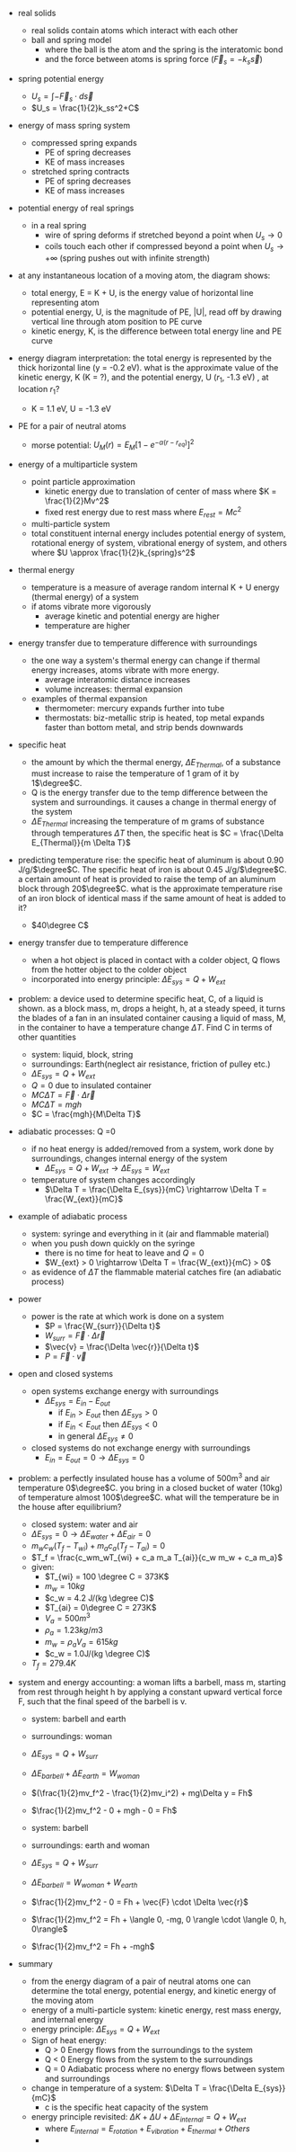 - real solids 
	- real solids contain atoms which interact with each other
	- ball and spring model
		- where the ball is the atom and the spring is the interatomic bond
		- and the force between atoms is spring force ($\vec{F}_s = -k_s \vec{s}$)
- spring potential energy
	- $U_s = \int -\vec{F}_s \cdot d\vec{s}$
	- $U_s = \frac{1}{2}k_ss^2+C$
- energy of mass spring system
	- compressed spring expands
		- PE of spring decreases
		- KE of mass increases
	- stretched spring contracts
		- PE of spring decreases
		- KE of mass increases
- potential energy of real springs
	- in a real spring
		- wire of spring deforms if stretched beyond a point when $U_s \rightarrow 0$
		- coils touch each other if compressed beyond a point when $U_s \rightarrow +\infty$ (spring pushes out with infinite strength)
- at any instantaneous location of a moving atom, the diagram shows:
	- total energy, E = K + U, is the energy value of horizontal line representing atom
	- potential energy, U, is the magnitude of PE, |U|, read off by drawing vertical line through atom position to PE curve
	- kinetic energy, K, is the difference between total energy line and PE curve
- energy diagram interpretation: the total energy is represented by the thick horizontal line (y = -0.2 eV). what is the approximate value of the kinetic energy, K (K = ?), and the potential energy, U ($r_1$, -1.3 eV) , at location $r_1$?
	- K = 1.1 eV, U = -1.3 eV
- PE for a pair of neutral atoms 
	- morse potential: $U_M(r) = E_M [1-e^{-\alpha(r - r_{eq})}]^2$
- energy of a multiparticle system
	- point particle approximation
		- kinetic energy due to translation of center of mass where $K = \frac{1}{2}Mv^2$
		- fixed rest energy due to rest mass where $E_{rest} = Mc^2$
	- multi-particle system
	- total constituent internal energy includes potential energy of system, rotational energy of system, vibrational energy of system, and others where $U \approx \frac{1}{2}k_{spring}s^2$
- thermal energy
	- temperature is a measure of average random internal K + U energy (thermal energy) of a system
	- if atoms vibrate more vigorously 
		- average kinetic and potential energy are higher
		- temperature are higher
- energy transfer due to temperature difference with surroundings
	-  the one way a system's thermal energy can change if thermal energy increases, atoms vibrate with more energy.
		- average interatomic distance increases
		- volume increases: thermal expansion
	- examples of thermal expansion
		- thermometer: mercury expands further into tube
		- thermostats: biz-metallic strip is heated, top metal expands faster than bottom metal, and strip bends downwards
- specific heat
	- the amount by which the thermal energy, $\Delta E_{Thermal}$, of a substance must increase to raise the temperature of 1 gram of it by 1$\degree$C.
	- Q is the energy transfer due to the temp difference between the system and surroundings. it causes a change in thermal energy of the system
	- $\Delta E_{Thermal}$ increasing the temperature of m grams of substance through temperatures $\Delta T$ then, the specific heat is $C = \frac{\Delta E_{Thermal}}{m \Delta T}$
- predicting temperature rise: the specific heat of aluminum is about 0.90 J/g/$\degree$C. The specific heat of iron is about 0.45 J/g/$\degree$C. a certain amount of heat is provided to raise the temp of an aluminum block through 20$\degree$C. what is the approximate temperature rise of an iron block of identical mass if the same amount of heat is added to it?
	- $40\degree C$
- energy transfer due to temperature difference 
	- when a hot object is placed in contact with a colder object, Q flows from the hotter object to the colder object
	- incorporated into energy principle: $\Delta E_{sys} = Q + W_{ext}$
- problem: a device used to determine specific heat, C, of a liquid is shown. as a block mass, m, drops a height, h, at a steady speed, it turns the blades of a fan in an insulated container causing a liquid of mass, M, in the container to have a temperature change $\Delta T$. Find C in terms of other quantities
	- system: liquid, block, string
	- surroundings: Earth(neglect air resistance, friction of pulley etc.)
	- $\Delta E_{sys} = Q + W_{ext}$
	- $Q=0$ due to insulated container
	- $MC \Delta T = \vec{F} \cdot \Delta \vec{r}$
	- $MC \Delta T = mgh$
	- $C = \frac{mgh}{M\Delta T}$
- adiabatic processes: Q =0 
	- if no heat energy is added/removed from a system, work done by surroundings, changes internal energy of the system
		- $\Delta E_{sys} = Q + W_{ext} \rightarrow \Delta E_{sys} = W_{ext}$
	- temperature of system changes accordingly
		- $\Delta T = \frac{\Delta E_{sys}}{mC} \rightarrow \Delta T = \frac{W_{ext}}{mC}$
- example of adiabatic process
	- system: syringe and everything in it (air and flammable material)
	- when you push down quickly on the syringe
		- there is no time for heat to leave and $Q = 0$
		- $W_{ext} > 0  \rightarrow \Delta T = \frac{W_{ext}}{mC} > 0$
	- as evidence of $\Delta T$ the flammable material catches fire (an adiabatic process)
- power
	- power is the rate at which work is done on a system
		- $P = \frac{W_{surr}}{\Delta t}$
		- $W_{surr} = \vec{F} \cdot \Delta \vec{r}$
		- $\vec{v} = \frac{\Delta \vec{r}}{\Delta t}$
		- $P = \vec{F} \cdot \vec{v}$
- open and closed systems 
	- open systems exchange energy with surroundings 
		- $\Delta E_{sys} = E_{in} - E_{out}$
			- if $E_{in} > E_{out}$ then $\Delta E_{sys} > 0$
			- if $E_{in} < E_{out}$ then $\Delta E_{sys} < 0$
			- in general $\Delta E_{sys} \neq 0$
	- closed systems do not exchange energy with surroundings
		- $E_{in} = E_{out} = 0 \rightarrow \Delta E_{sys} = 0$
- problem: a perfectly insulated house has a volume of 500m$^3$ and air temperature 0$\degree$C. you bring in a closed bucket of water (10kg) of temperature almost 100$\degree$C. what will the temperature be in the house after equilibrium? 
	- closed system: water and air
	- $\Delta E_{sys} = 0 \rightarrow \Delta E_{water} + \Delta E_{air} = 0$
	- $m_w c_w(T_f - T_{wi}) + m_a c_a(T_f - T_{ai}) = 0$
	- $T_f = \frac{c_wm_wT_{wi} + c_a m_a T_{ai}}{c_w m_w + c_a m_a}$
	- given: 
		- $T_{wi} = 100 \degree C = 373K$
		- $m_w = 10kg$
		- $c_w = 4.2 J/(kg \degree C)$
		- $T_{ai} = 0\degree C = 273K$
		- $V_a = 500m^3$
		- $\rho_a = 1.23 kg/m3$
		- $m_w = \rho_aV_a = 615 kg$
		- $c_w = 1.0J/(kg \degree C)$
	- $T_f = 279.4K$
- system and energy accounting: a woman lifts a barbell, mass m, starting from rest through height h by applying a constant upward vertical force F, such that the final speed of the barbell  is v. 
	- system: barbell and earth
	- surroundings: woman 
	- $\Delta E_{sys} = Q + W_{surr}$
	- $\Delta E_{barbell} + \Delta E_{earth} = W_{woman}$
	- $(\frac{1}{2}mv_f^2 - \frac{1}{2}mv_i^2) + mg\Delta y = Fh$
	- $\frac{1}{2}mv_f^2 - 0  + mgh - 0 = Fh$

	- system: barbell
	- surroundings: earth and woman
	- $\Delta E_{sys} = Q + W_{surr}$
	- $\Delta E_{barbell} = W_{woman} + W_{earth}$
	- $\frac{1}{2}mv_f^2 - 0 = Fh + \vec{F} \cdot \Delta \vec{r}$
	- $\frac{1}{2}mv_f^2 = Fh + \langle 0, -mg, 0 \rangle \cdot \langle 0, h, 0\rangle$
	- $\frac{1}{2}mv_f^2 = Fh + -mgh$

- summary
	- from the energy diagram of a pair of neutral atoms one can determine the total energy, potential energy, and kinetic energy of the moving atom
	- energy of a multi-particle system: kinetic energy, rest mass energy, and internal energy
	- energy principle: $\Delta E_{sys} = Q + W_{ext}$
	- Sign of heat energy:
		- Q > 0 Energy flows from the surroundings to the system
		- Q < 0 Energy flows from the system to the surroundings 
		- Q = 0 Adiabatic process where no energy flows between system and surroundings
	- change in temperature of a system: $\Delta T = \frac{\Delta E_{sys}}{mC}$
		- c is the specific heat capacity of the system
	- energy principle revisited: $\Delta K  + \Delta U + \Delta E_{internal} = Q + W_{ext}$
		- where $E_{internal} = E_{rotation} + E_{vibration} + E_{thermal} + Others$
		- 
